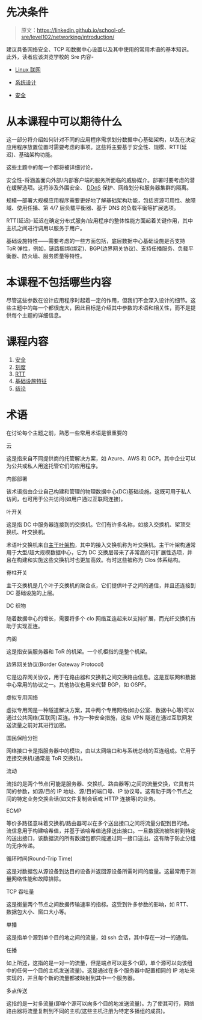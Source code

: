 # 先决条件

> 原文：<https://linkedin.github.io/school-of-sre/level102/networking/introduction/>

建议具备网络安全、TCP 和数据中心设置以及其中使用的常用术语的基本知识。此外，读者应该浏览学校的 Sre 内容-

*   [Linux 联网](http://linkedin.github.io/school-of-sre/level101/linux_networking/intro/)

*   [系统设计](http://linkedin.github.io/school-of-sre/level101/systems_design/intro/)

*   [安全](http://linkedin.github.io/school-of-sre/level101/security/intro/)

# 从本课程中可以期待什么

这一部分将介绍如何针对不同的应用程序需求划分数据中心基础架构，以及在决定应用程序放置位置时需要考虑的事项。这些将主要基于安全性、规模、RTT(延迟)、基础架构功能。

这些主题中的每一个都将被详细讨论，

安全性-将涵盖面向外部/内部客户端的服务所面临的威胁媒介。部署时要考虑的潜在缓解选项。这将涉及外围安全、 [DDoS](https://en.wikipedia.org/wiki/Denial-of-service_attack) 保护、网络划分和服务器集群的隔离。

规模—部署大规模应用程序需要更好地了解基础架构功能，包括资源可用性、故障域、使用任播、第 4/7 层负载平衡器、基于 DNS 的负载平衡等扩展选项。

RTT(延迟)-延迟在确定分布式服务/应用程序的整体性能方面起着关键作用，其中主机之间进行调用以服务于用户。

基础设施特性——需要考虑的一些方面包括，底层数据中心基础设施是否支持 ToR 弹性，例如，链路捆绑(绑定)、BGP(边界网关协议)、支持任播服务、负载平衡器、防火墙、服务质量等特性。

# 本课程不包括哪些内容

尽管这些参数在设计应用程序时起着一定的作用，但我们不会深入设计的细节。这些主题中的每一个都很庞大，因此目标是介绍其中参数的术语和相关性，而不是提供每个主题的详细信息。

# 课程内容

1.  [安全](http://linkedin.github.io/school-of-sre/level102/networking/security/)
2.  [刻度](https://linkedin.github.io/school-of-sre/level102/networking/scale/)
3.  [RTT](http://linkedin.github.io/school-of-sre/level102/networking/rtt/)
4.  [基础设施特征](http://linkedin.github.io/school-of-sre/level102/networking/Infrastructure-features/)
5.  [结论](http://linkedin.github.io/school-of-sre/level102/networking/Conclusion/)

# 术语

在讨论每个主题之前，熟悉一些常用术语是很重要的

云

这是指来自不同提供商的托管解决方案，如 Azure、AWS 和 GCP。其中企业可以为公共或私人用途托管它们的应用程序。

内部部署

该术语指由企业自己构建和管理的物理数据中心(DC)基础设施。这既可用于私人访问，也可用于公共访问(如用户通过互联网连接)。

叶开关

这是指 DC 中服务器连接到的交换机。它们有许多名称，如接入交换机、架顶交换机、叶交换机。

术语叶交换机来自[主干叶架构](https://searchdatacenter.techtarget.com/definition/Leaf-spine)，其中的接入交换机称为叶交换机。主干叶架构通常用于大型/超大规模数据中心，它为 DC 交换层带来了非常高的可扩展性选项，并且在构建和实施这些交换机时也更加高效。有时这些被称为 Clos 体系结构。

脊柱开关

主干交换机是几个叶子交换机的聚合点，它们提供叶子之间的通信，并且还连接到 DC 基础设施的上层。

DC 织物

随着数据中心的增长，需要将多个 clo 网络互连起来以支持扩展，而光纤交换机有助于实现互连。

内阁

这是指安装服务器和 ToR 的机架。一个机柜指的是整个机架。

边界网关协议(Border Gateway Protocol)

它是边界网关协议，用于在路由器和交换机之间交换路由信息。这是互联网和数据中心常用的协议之一。其他协议也用来代替 BGP，如 OSPF。

虚拟专用网络

虚拟专用网是一种隧道解决方案，其中两个专用网络(如办公室、数据中心等)可以通过公共网络(互联网)互连。作为一种安全措施，这些 VPN 隧道在通过互联网发送流量之前对其进行加密。

国民保险分担

网络接口卡是指服务器中的模块，由以太网端口和与系统总线的互连组成。它用于连接交换机(通常是 ToR 交换机)。

流动

流指的是两个节点(可能是服务器、交换机、路由器等)之间的流量交换，它具有共同的参数，如源/目的 IP 地址、源/目的端口号、IP 协议号。这有助于两个节点之间的特定业务交换会话(如文件复制会话或 HTTP 连接等)的业务。

ECMP

等价多路径意味着交换机/路由器可以在多个送出接口之间将流量分配到目的地。流信息用于构建哈希值，并基于该哈希值选择送出接口。一旦数据流被映射到特定的送出接口，该数据流的所有数据包都只能通过同一接口送出。这有助于防止分组的无序传递。

循环时间(Round-Trip Time)

这是对数据包从源设备到达目的设备并返回源设备所需时间的度量。这最常用于测量网络性能和故障排除。

TCP 吞吐量

这是衡量两个节点之间数据传输速率的指标。这受到许多参数的影响，如 RTT、数据包大小、窗口大小等。

单播

这是指单个源到单个目的地之间的流量，如 ssh 会话，其中存在一对一的通信。

任播

如上所述，这指的是一对一的流量，但是端点可以是多个(即，单个源可以向该组中的任何一个目的主机发送流量)。这是通过在多个服务器中配置相同的 IP 地址来实现的，并且每个新的流量都被映射到其中一个服务器。

多点传送

这指的是一对多流量(即单个源可以向多个目的地发送流量)。为了使其可行，网络路由器将流量复制到不同的主机(这些主机注册为特定多播组的成员)。